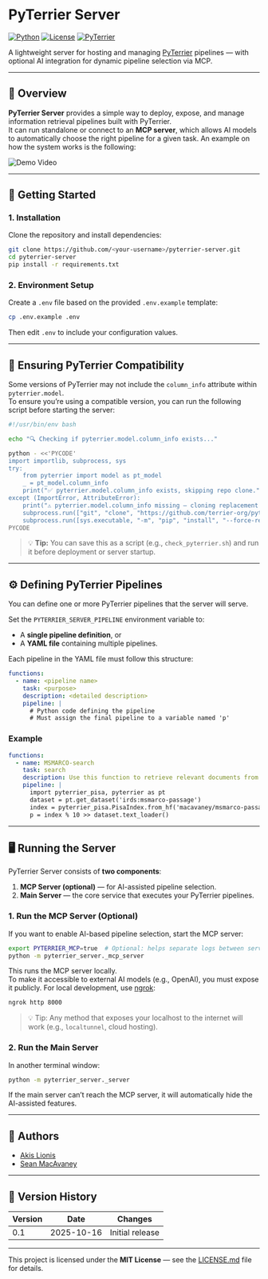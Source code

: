 # PyTerrier Server 

[![Python](https://img.shields.io/badge/python-3.9%2B-blue)](https://www.python.org/)
[![License](https://img.shields.io/badge/license-MIT-green)](./LICENSE.md)
[![PyTerrier](https://img.shields.io/badge/PyTerrier-Compatible-orange)](https://github.com/terrier-org/pyterrier)

A lightweight server for hosting and managing [PyTerrier](https://github.com/terrier-org/pyterrier) pipelines — with optional AI integration for dynamic pipeline selection via MCP.

---

## 📘 Overview

**PyTerrier Server** provides a simple way to deploy, expose, and manage information retrieval pipelines built with PyTerrier.  
It can run standalone or connect to an **MCP server**, which allows AI models to automatically choose the right pipeline for a given task.
An example on how the system works is the following:

![Demo Video](videos/demo.gif)

---

## 🚀 Getting Started

### 1. Installation

Clone the repository and install dependencies:

```bash
git clone https://github.com/<your-username>/pyterrier-server.git
cd pyterrier-server
pip install -r requirements.txt
```

### 2. Environment Setup

Create a `.env` file based on the provided `.env.example` template:

```bash
cp .env.example .env
```

Then edit `.env` to include your configuration values.

---

## 🧩 Ensuring PyTerrier Compatibility

Some versions of PyTerrier may not include the `column_info` attribute within `pyterrier.model`.  
To ensure you’re using a compatible version, you can run the following script before starting the server:

```bash
#!/usr/bin/env bash

echo "🔍 Checking if pyterrier.model.column_info exists..."

python - <<'PYCODE'
import importlib, subprocess, sys
try:
    from pyterrier import model as pt_model
    _ = pt_model.column_info
    print("✅ pyterrier.model.column_info exists, skipping repo clone.")
except (ImportError, AttributeError):
    print("⚠️ pyterrier.model.column_info missing — cloning replacement repo.")
    subprocess.run(["git", "clone", "https://github.com/terrier-org/pyterrier.git", "pyterrier_src"], check=True)
    subprocess.run([sys.executable, "-m", "pip", "install", "--force-reinstall", "./pyterrier_src"], check=True)
PYCODE
```

> 💡 **Tip:** You can save this as a script (e.g., `check_pyterrier.sh`) and run it before deployment or server startup.

---

## ⚙️ Defining PyTerrier Pipelines

You can define one or more PyTerrier pipelines that the server will serve.

Set the `PYTERRIER_SERVER_PIPELINE` environment variable to:

- A **single pipeline definition**, or  
- A **YAML file** containing multiple pipelines.

Each pipeline in the YAML file must follow this structure:

```yaml
functions:
  - name: <pipeline name>
    task: <purpose>
    description: <detailed description>
    pipeline: |
      # Python code defining the pipeline
      # Must assign the final pipeline to a variable named 'p'
```

### Example

```yaml
functions:
  - name: MSMARCO-search
    task: search
    description: Use this function to retrieve relevant documents from the MSMARCO passage dataset using a BM25 index.
    pipeline: |
      import pyterrier_pisa, pyterrier as pt
      dataset = pt.get_dataset('irds:msmarco-passage')
      index = pyterrier_pisa.PisaIndex.from_hf('macavaney/msmarco-passage.pisa').bm25()
      p = index % 10 >> dataset.text_loader()
```

---

## 🖥️ Running the Server

PyTerrier Server consists of **two components**:

1. **MCP Server (optional)** — for AI-assisted pipeline selection.  
2. **Main Server** — the core service that executes your PyTerrier pipelines.

### 1. Run the MCP Server (Optional)

If you want to enable AI-based pipeline selection, start the MCP server:

```bash
export PYTERRIER_MCP=true  # Optional: helps separate logs between servers
python -m pyterrier_server._mcp_server
```

This runs the MCP server locally.  
To make it accessible to external AI models (e.g., OpenAI), you must expose it publicly. For local development, use [ngrok](https://ngrok.com/):

```bash
ngrok http 8000
```

> 💡 Tip: Any method that exposes your localhost to the internet will work (e.g., `localtunnel`, cloud hosting).

### 2. Run the Main Server

In another terminal window:

```bash
python -m pyterrier_server._server
```

If the main server can’t reach the MCP server, it will automatically hide the AI-assisted features.

---

## 👥 Authors

- [Akis Lionis](mailto:e.lionis.1@research.gla.ac.uk)  
- [Sean MacAvaney](mailto:Sean.MacAvaney@glasgow.ac.uk)

---

## 🧾 Version History

| Version | Date       | Changes                |
|----------|------------|------------------------|
| 0.1      | 2025-10-16 | Initial release        |

---


This project is licensed under the **MIT License** — see the [LICENSE.md](./LICENSE) file for details.
